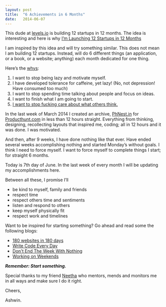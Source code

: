 ```yaml
---
layout: post
title:  "6 Achievements in 6 Months"
date:   2014-06-07
---
```


This dude at [levels.io](https://levels.io/) is building 12 startups in 12 months. The idea is interesting and here is why
[I’m Launching 12 Startups in 12 Months](https://levels.io/12-startups-12-months/) 

I am inspired by this idea and will try something similar. This does not mean I am building 12 startups. Instead, will do 6 different things (an application, or a book, or a website; anything) each month dedicated for one thing. 

Here’s the [whys](http://en.wikipedia.org/wiki/5_Whys):

1. I want to stop being lazy and motivate myself.
2. I have developed tolerance for caffeine, yet lazy! (No, not depression! Have consumed too much)
3. I want to stop spending time talking about people and focus on ideas. 
4. I want to finish what I am going to start.
5. [I want to stop fucking care about what others think.](http://ashwinkumar.me/posts/the-complete-guide-to-not-giving-a-fuck/)

In the last week of March 2014 I created an archive, [PhNest.in](http://phnest.in/) for [Producthunt.com](http://www.producthunt.com/) in less than 12 hours straight. Everything from thinking, designing, recollecting layouts that inspired me, coding; all in 12 hours and it was done. I was motivated. 

And then, after 9 weeks, I have done nothing like that ever. Have ended several weeks accomplishing nothing and started Monday’s without goals. I think I need to force myself. I want to force myself to complete things I start; for straight 6 months.

Today is 7th day of June. In the last week of every month I will be updating my accomplishments here. 

Between all these, I promise I’ll

- be kind to myself, family and friends 
- respect time 
- respect others time and sentiments 
- listen and respond to others 
- keep myself physically fit
- respect work and timelines

Want to be inspired for starting something? Go ahead and read some the following blogs: 

- [180 websites in 180 days](http://jenniferdewalt.com/)
- [Write Code Every Day](http://ejohn.org/blog/write-code-every-day/)
- [Don't End The Week With Nothing](https://training.kalzumeus.com/newsletters/archive/do-not-end-the-week-with-nothing)
- [Working on Weekends](https://medium.com/freelancers-life/working-on-weekends-eed86ec82447)

<b>*Remember: Start something.*</b>

Special thanks to my friend [Neetha](https://plus.google.com/113488614031605128751/about) who mentors, mends and monitors me in all ways and make sure I do it right. 


Cheers,

Ashwin. 

